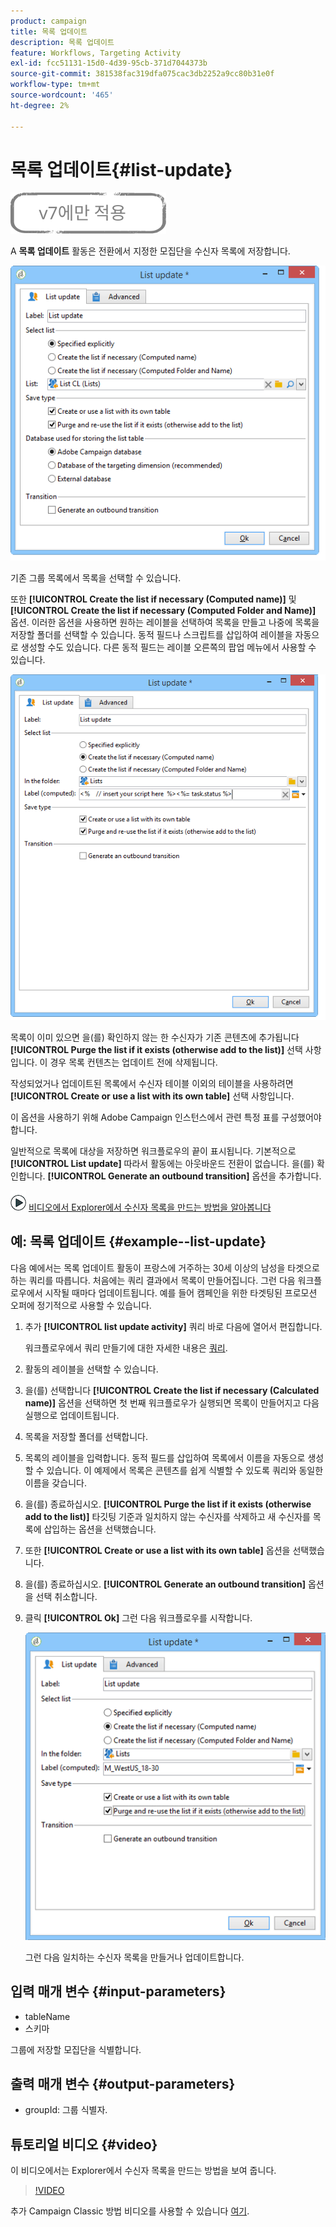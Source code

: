 ```yaml
---
product: campaign
title: 목록 업데이트
description: 목록 업데이트
feature: Workflows, Targeting Activity
exl-id: fcc51131-15d0-4d39-95cb-371d7044373b
source-git-commit: 381538fac319dfa075cac3db2252a9cc80b31e0f
workflow-type: tm+mt
source-wordcount: '465'
ht-degree: 2%

---
```


# 목록 업데이트{#list-update}

![](../../assets/v7-only.svg)

A **목록 업데이트** 활동은 전환에서 지정한 모집단을 수신자 목록에 저장합니다.

![](assets/s_user_segmentation_update_group.png)

기존 그룹 목록에서 목록을 선택할 수 있습니다.

또한 **[!UICONTROL Create the list if necessary (Computed name)]** 및 **[!UICONTROL Create the list if necessary (Computed Folder and Name)]** 옵션. 이러한 옵션을 사용하면 원하는 레이블을 선택하여 목록을 만들고 나중에 목록을 저장할 폴더를 선택할 수 있습니다. 동적 필드나 스크립트를 삽입하여 레이블을 자동으로 생성할 수도 있습니다. 다른 동적 필드는 레이블 오른쪽의 팝업 메뉴에서 사용할 수 있습니다.

![](assets/s_user_segmentation_update_list_calc.png)

목록이 이미 있으면 을(를) 확인하지 않는 한 수신자가 기존 콘텐츠에 추가됩니다 **[!UICONTROL Purge the list if it exists (otherwise add to the list)]** 선택 사항입니다. 이 경우 목록 컨텐츠는 업데이트 전에 삭제됩니다.

작성되었거나 업데이트된 목록에서 수신자 테이블 이외의 테이블을 사용하려면 **[!UICONTROL Create or use a list with its own table]** 선택 사항입니다.

이 옵션을 사용하기 위해 Adobe Campaign 인스턴스에서 관련 특정 표를 구성했어야 합니다.

일반적으로 목록에 대상을 저장하면 워크플로우의 끝이 표시됩니다. 기본적으로 **[!UICONTROL List update]** 따라서 활동에는 아웃바운드 전환이 없습니다. 을(를) 확인합니다. **[!UICONTROL Generate an outbound transition]** 옵션을 추가합니다.

![](assets/do-not-localize/how-to-video.png) [비디오에서 Explorer에서 수신자 목록을 만드는 방법을 알아봅니다](#video)

## 예: 목록 업데이트 {#example--list-update}

다음 예에서는 목록 업데이트 활동이 프랑스에 거주하는 30세 이상의 남성을 타겟으로 하는 쿼리를 따릅니다. 처음에는 쿼리 결과에서 목록이 만들어집니다. 그런 다음 워크플로우에서 시작될 때마다 업데이트됩니다. 예를 들어 캠페인을 위한 타겟팅된 프로모션 오퍼에 정기적으로 사용할 수 있습니다.

1. 추가 **[!UICONTROL list update activity]** 쿼리 바로 다음에 열어서 편집합니다.

   워크플로우에서 쿼리 만들기에 대한 자세한 내용은 [쿼리](query.md).

1. 활동의 레이블을 선택할 수 있습니다.
1. 을(를) 선택합니다 **[!UICONTROL Create the list if necessary (Calculated name)]** 옵션을 선택하면 첫 번째 워크플로우가 실행되면 목록이 만들어지고 다음 실행으로 업데이트됩니다.
1. 목록을 저장할 폴더를 선택합니다.
1. 목록의 레이블을 입력합니다. 동적 필드를 삽입하여 목록에서 이름을 자동으로 생성할 수 있습니다. 이 예제에서 목록은 콘텐츠를 쉽게 식별할 수 있도록 쿼리와 동일한 이름을 갖습니다.
1. 을(를) 종료하십시오. **[!UICONTROL Purge the list if it exists (otherwise add to the list)]** 타깃팅 기준과 일치하지 않는 수신자를 삭제하고 새 수신자를 목록에 삽입하는 옵션을 선택했습니다.
1. 또한 **[!UICONTROL Create or use a list with its own table]** 옵션을 선택했습니다.
1. 을(를) 종료하십시오. **[!UICONTROL Generate an outbound transition]** 옵션을 선택 취소합니다.
1. 클릭 **[!UICONTROL Ok]** 그런 다음 워크플로우를 시작합니다.

   ![](assets/s_user_segmentation_update_list_calc_example.png)

   그런 다음 일치하는 수신자 목록을 만들거나 업데이트합니다.

## 입력 매개 변수 {#input-parameters}

* tableName
* 스키마

그룹에 저장할 모집단을 식별합니다.

## 출력 매개 변수 {#output-parameters}

* groupId: 그룹 식별자.

## 튜토리얼 비디오 {#video}

이 비디오에서는 Explorer에서 수신자 목록을 만드는 방법을 보여 줍니다.

>[!VIDEO](https://video.tv.adobe.com/v/25602/quality=12)

추가 Campaign Classic 방법 비디오를 사용할 수 있습니다 [여기](https://experienceleague.adobe.com/docs/campaign-classic-learn/tutorials/overview.html?lang=ko).
